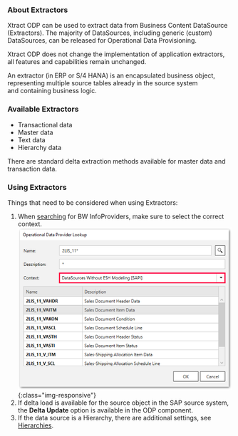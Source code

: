 ### About Extractors
Xtract ODP can be used to extract data from Business Content DataSource (Extractors). 
The majority of DataSources, including generic (custom) DataSources, can be released for Operational Data Provisioning. 

Xtract ODP does not change the implementation of application extractors, all features and capabilities remain unchanged. 

An extractor (in ERP or S/4 HANA) is an encapsulated business object, representing multiple source tables already in the source system  
and containing business logic.

### Available Extractors
- Transactional data
- Master data
- Text data
- Hierarchy data

There are standard delta extraction methods available for master data and transaction data. 

### Using Extractors

Things that need to be considered when using Extractors:

1. When [searching](./odp-define) for BW InfoProviders, make sure to select the correct context. 
![ODP SAPI Search](/img/content/odp/odp-datasource-sapi.png){:class="img-responsive"}
2. If delta load is available for the source object in the SAP source system, the **Delta Update** option is available in the ODP component. 
3. If the data source is a Hierarchy, there are additional settings, see [Hierarchies](#hierarchies).

